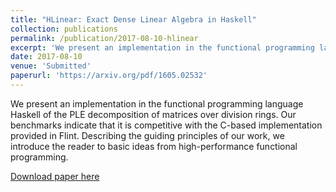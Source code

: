 ```yaml
---
title: "HLinear: Exact Dense Linear Algebra in Haskell"
collection: publications
permalink: /publication/2017-08-10-hlinear
excerpt: 'We present an implementation in the functional programming language Haskell of the PLE decomposition of matrices over division rings. Our benchmarks indicate that it is competitive with the C-based implementation provided in Flint. Describing the guiding principles of our work, we introduce the reader to basic ideas from high-performance functional programming.'
date: 2017-08-10
venue: 'Submitted'
paperurl: 'https://arxiv.org/pdf/1605.02532'
---
```


We present an implementation in the functional programming language Haskell of the PLE decomposition of matrices over division rings. Our benchmarks indicate that it is competitive with the C-based implementation provided in Flint. Describing the guiding principles of our work, we introduce the reader to basic ideas from high-performance functional programming.

[Download paper here](https://arxiv.org/pdf/1605.02532)

